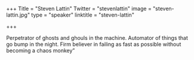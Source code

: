 +++
Title = "Steven Lattin"
Twitter = "stevenlattin"
image = "steven-lattin.jpg"
type = "speaker"
linktitle = "steven-lattin"

+++

Perpetrator of ghosts and ghouls in the machine.  Automator of things that go bump in the night.  Firm believer in failing as fast as possible without becoming a chaos monkey”
